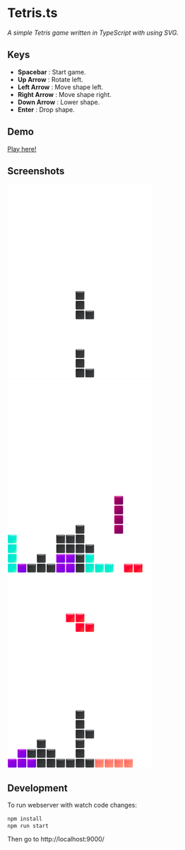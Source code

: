 # Tetris.ts

*A simple Tetris game written in TypeScript with using SVG.*

## Keys
* **Spacebar** : Start game.
* **Up Arrow** : Rotate left.
* **Left Arrow** : Move shape left.
* **Right Arrow** : Move shape right.
* **Down Arrow** : Lower shape.
* **Enter** : Drop shape.

## Demo
[Play here!](https://ymaril.github.io/Tetris.ts/)

## Screenshots
![1](https://github.com/Ymaril/Tetris.ts/blob/master/screenshots/1.png?raw=true)
![2](https://github.com/Ymaril/Tetris.ts/blob/master/screenshots/2.png?raw=true)
![3](https://github.com/Ymaril/Tetris.ts/blob/master/screenshots/3.png?raw=true)

## Development

To run webserver with watch code changes:
```
npm install
npm run start
```

Then go to http://localhost:9000/